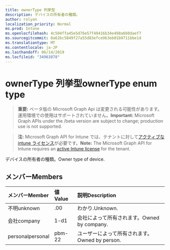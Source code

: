 ```yaml
---
title: ownerType 列挙型
description: デバイスの所有者の種類。
author: rolyon
localization_priority: Normal
ms.prod: Intune
ms.openlocfilehash: 4c504ffa45e5d76e57f49416b34e498a660daef7
ms.sourcegitcommit: 0a62bc5849f27a55d83efce9b3eb01b9711bbe1d
ms.translationtype: MT
ms.contentlocale: ja-JP
ms.lasthandoff: 06/14/2019
ms.locfileid: "34963878"
---
```

# <a name="ownertype-enum-type"></a><span data-ttu-id="a888f-103">ownerType 列挙型</span><span class="sxs-lookup"><span data-stu-id="a888f-103">ownerType enum type</span></span>

> <span data-ttu-id="a888f-104">**重要:** ベータ版の Microsoft Graph Api は変更される可能性があります。運用環境での使用はサポートされていません。</span><span class="sxs-lookup"><span data-stu-id="a888f-104">**Important:** Microsoft Graph APIs under the /beta version are subject to change; production use is not supported.</span></span>

> <span data-ttu-id="a888f-105">**注:** Microsoft Graph API for Intune では、テナントに対して[アクティブな intune ライセンス](https://go.microsoft.com/fwlink/?linkid=839381)が必要です。</span><span class="sxs-lookup"><span data-stu-id="a888f-105">**Note:** The Microsoft Graph API for Intune requires an [active Intune license](https://go.microsoft.com/fwlink/?linkid=839381) for the tenant.</span></span>

<span data-ttu-id="a888f-106">デバイスの所有者の種類。</span><span class="sxs-lookup"><span data-stu-id="a888f-106">Owner type of device.</span></span>

## <a name="members"></a><span data-ttu-id="a888f-107">メンバー</span><span class="sxs-lookup"><span data-stu-id="a888f-107">Members</span></span>
|<span data-ttu-id="a888f-108">メンバー</span><span class="sxs-lookup"><span data-stu-id="a888f-108">Member</span></span>|<span data-ttu-id="a888f-109">値</span><span class="sxs-lookup"><span data-stu-id="a888f-109">Value</span></span>|<span data-ttu-id="a888f-110">説明</span><span class="sxs-lookup"><span data-stu-id="a888f-110">Description</span></span>|
|:---|:---|:---|
|<span data-ttu-id="a888f-111">不明</span><span class="sxs-lookup"><span data-stu-id="a888f-111">unknown</span></span>|<span data-ttu-id="a888f-112">.0</span><span class="sxs-lookup"><span data-stu-id="a888f-112">0</span></span>|<span data-ttu-id="a888f-113">わかり.</span><span class="sxs-lookup"><span data-stu-id="a888f-113">Unknown.</span></span>|
|<span data-ttu-id="a888f-114">会社</span><span class="sxs-lookup"><span data-stu-id="a888f-114">company</span></span>|<span data-ttu-id="a888f-115">1-d</span><span class="sxs-lookup"><span data-stu-id="a888f-115">1</span></span>|<span data-ttu-id="a888f-116">会社によって所有されます。</span><span class="sxs-lookup"><span data-stu-id="a888f-116">Owned by company.</span></span>|
|<span data-ttu-id="a888f-117">personal</span><span class="sxs-lookup"><span data-stu-id="a888f-117">personal</span></span>|<span data-ttu-id="a888f-118">pbm-2</span><span class="sxs-lookup"><span data-stu-id="a888f-118">2</span></span>|<span data-ttu-id="a888f-119">ユーザーによって所有されます。</span><span class="sxs-lookup"><span data-stu-id="a888f-119">Owned by person.</span></span>|





